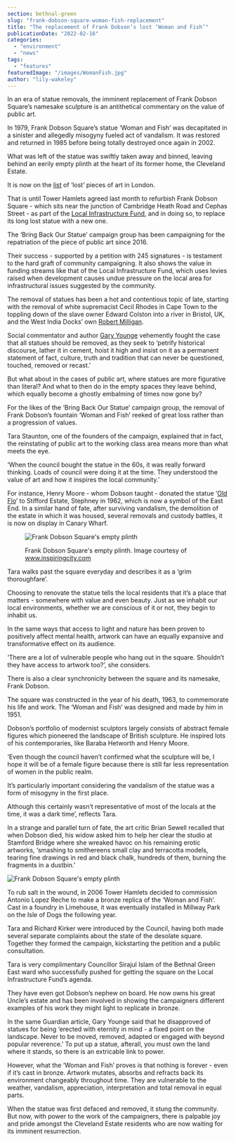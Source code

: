 ```yaml
---
section: bethnal-green
slug: "frank-dobson-square-woman-fish-replacement"
title: "The replacement of Frank Dobson’s lost ‘Woman and Fish’"
publicationDate: "2022-02-16"
categories: 
  - "environment"
  - "news"
tags: 
  - "features"
featuredImage: "/images/WomanFish.jpg"
author: "lily-wakeley"
---
```


In an era of statue removals, the imminent replacement of Frank Dobson Square’s namesake sculpture is an antithetical commentary on the value of public art.

In 1979, Frank Dobson Square’s statue ‘Woman and Fish’ was decapitated in a sinister and allegedly misogyny fueled act of vandalism. It was restored and returned in 1985 before being totally destroyed once again in 2002.

What was left of the statue was swiftly taken away and binned, leaving behind an eerily empty plinth at the heart of its former home, the Cleveland Estate.

It is now on the [list](https://en.wikipedia.org/wiki/List_of_public_art_formerly_in_London) of ‘lost’ pieces of art in London.

That is until Tower Hamlets agreed last month to refurbish Frank Dobson Square - which sits near the junction of Cambridge Heath Road and Cephas Street - as part of the [Local Infrastructure Fund](https://www.towerhamlets.gov.uk/lgnl/planning_and_building_control/Infrastructure_planning/Local_Infrastructure_Fund.aspx), and in doing so, to replace its long lost statue with a new one. 

The ‘Bring Back Our Statue’ campaign group has been campaigning for the repatriation of the piece of public art since 2016.

Their success - supported by a petition with 245 signatures - is testament to the hard graft of community campaigning. It also shows the value in funding streams like that of the Local Infrastructure Fund, which uses levies raised when development causes undue pressure on the local area for infrastructural issues suggested by the community.  

The removal of statues has been a hot and contentious topic of late, starting with the removal of white supremacist Cecil Rhodes in Cape Town to the toppling down of the slave owner Edward Colston into a river in Bristol, UK, and the West India Docks’ own [Robert Milligan](https://en.wikipedia.org/wiki/Statue_of_Robert_Milligan).

Social commentator and author [Gary Younge](https://www.theguardian.com/artanddesign/2021/jun/01/gary-younge-why-every-single-statue-should-come-down-rhodes-colston) vehemently fought the case that all statues should be removed, as they seek to ‘petrify historical discourse, lather it in cement, hoist it high and insist on it as a permanent statement of fact, culture, truth and tradition that can never be questioned, touched, removed or recast.’

But what about in the cases of public art, where statues are more figurative than literal? And what to then do in the empty spaces they leave behind, which equally become a ghostly embalming of times now gone by? 

For the likes of the ‘Bring Back Our Statue’ campaign group, the removal of Frank Dobson’s fountain ‘Woman and Fish’ reeked of great loss rather than a progression of values.

Tara Staunton, one of the founders of the campaign, explained that in fact, the reinstating of public art to the working class area means more than what meets the eye.

‘When the council bought the statue in the 60s, it was really forward thinking. Loads of council were doing it at the time. They understood the value of art and how it inspires the local community.’

For instance, Henry Moore - whom Dobson taught - donated the statue ‘[Old Flo](https://romanroadlondon.com/best-statues-monuments-to-see-tower-hamlets/)’ to Stifford Estate, Stephney in 1962, which is now a symbol of the East End. In a similar hand of fate, after surviving vandalism, the demolition of the estate in which it was housed, several removals and custody battles, it is now on display in Canary Wharf. 

<figure>

![Frank Dobson Square's empty plinth](/images/EmptyPlinthPigeon-1024x683.jpg)

<figcaption>

Frank Dobson Square's empty plinth. Image courtesy of www.inspiringcity.com

</figcaption>

</figure>

Tara walks past the square everyday and describes it as a ‘grim thoroughfare’.

Choosing to renovate the statue tells the local residents that it’s a place that matters - somewhere with value and even beauty. Just as we inhabit our local environments, whether we are conscious of it or not, they begin to inhabit us. 

In the same ways that access to light and nature has been proven to positively affect mental health, artwork can have an equally expansive and transformative effect on its audience.

‘There are a lot of vulnerable people who hang out in the square. Shouldn’t they have access to artwork too?’, she considers.

There is also a clear synchronicity between the square and its namesake, Frank Dobson. 

The square was constructed in the year of his death, 1963, to commemorate his life and work. The ‘Woman and Fish’ was designed and made by him in 1951.

Dobson’s portfolio of modernist sculptors largely consists of abstract female figures which pioneered the landscape of British sculpture. He inspired lots of his contemporaries, like Baraba Hetworth and Henry Moore.

‘Even though the council haven’t confirmed what the sculpture will be, I hope it will be of a female figure because there is still far less representation of women in the public realm.

It’s particularly important considering the vandalism of the statue was a form of misogyny in the first place.

Although this certainly wasn’t representative of most of the locals at the time, it was a dark time’, reflects Tara.

In a strange and parallel turn of fate, the art critic Brian Sewell recalled that when Dobson died, his widow asked him to help her clear the studio at Stamford Bridge where she wreaked havoc on his remaining erotic artworks, ‘smashing to smithereens small clay and terracotta models, tearing fine drawings in red and black chalk, hundreds of them, burning the fragments in a dustbin.’

![Frank Dobson Square's empty plinth](/images/Pigeon-1024x683.jpg)

To rub salt in the wound, in 2006 Tower Hamlets decided to commission Antonio Lopez Reche to make a bronze replica of the ‘Woman and Fish’. Cast in a foundry in Limehouse, it was eventually installed in Millway Park on the Isle of Dogs the following year.

Tara and Richard Kirker were introduced by the Council, having both made several separate complaints about the state of the desolate square. Together they formed the campaign, kickstarting the petition and a public consultation. 

Tara is very complimentary Councillor Sirajul Islam of the Bethnal Green East ward who successfully pushed for getting the square on the Local Infrastructure Fund’s agenda. 

They have even got Dobson’s nephew on board. He now owns his great Uncle’s estate and has been involved in showing the campaigners different examples of his work they might light to replicate in bronze.

In the same Guardian article, Gary Younge said that he disapproved of statues for being ‘erected with eternity in mind - a fixed point on the landscape. Never to be moved, removed, adapted or engaged with beyond popular reverence.’ To put up a statue, afterall, you must own the land where it stands, so there is an extricable link to power. 

However, what the ‘Woman and Fish’ proves is that nothing is forever - even if it’s cast in bronze. Artwork mutates, absorbs and refracts back its environment changeably throughout time. They are vulnerable to the weather, vandalism, appreciation, interpretation and total removal in equal parts. 

When the statue was first defaced and removed, it stung the community. But now, with power to the work of the campaigners, there is palpable joy and pride amongst the Cleveland Estate residents who are now waiting for its imminent resurrection.

